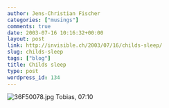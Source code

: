 ```yaml
---
author: Jens-Christian Fischer
categories: ["musings"]
comments: true
date: 2003-07-16 10:16:32+00:00
layout: post
link: http://invisible.ch/2003/07/16/childs-sleep/
slug: childs-sleep
tags: ["blog"]
title: Childs sleep
type: post
wordpress_id: 134
---
```


![36F50078.jpg](http://www.invisible.ch/archives/36F50078.jpg)
Tobias, 07:10
